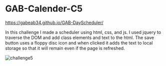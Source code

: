 # GAB-Calender-C5
https://gabeab34.github.io/GAB-DayScheduler/

In this challenge I made a scheduler using html, css, and js. I used jquery to traverse the DOM and add class elements and text to the html. The save button uses a floppy disc icon and when clicked it adds the text to local storage so that it will remain even if the page is refreshed. 

![challenge5](Screenshot-of-challenge-5.png "My screenshot")
